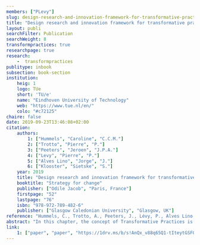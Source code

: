 ```yaml
---
members: ["PLevy"]
slug: design-research-and-innovation-framework-for-transformative-practices
title: "Design research and innovation framework for transformative practices"
layout: publi
searchFilter: Publication
searchWeight: 8
transformpractices: true
researchpage: true
research: 
    -  transformpractices
publitype: inbook
subsection: book-section
institution:
    heig: 1
    logo: TUe
    short: 'TU/e'
    name: "Eindhoven University of Technology"
    web: "https://www.tue.nl/en/"
    colo: "#c72125"
chaire: false
date: 2019-09-23T13:46:08+02:00
citation:
    authors:
        1: ["Hummels", "Caroline", "C.C.M."]
        2: ["Trotto", "Pierre", "P."]
        3: ["Peeters", "Jeroen", "J.P.A."]
        4: ["Levy", "Pierre", "P."]
        5: ["Alves Lino", "Jorge", "J."]
        6: ["Klooster", "Sietske", "S."]
    year: 2019
    title: "Design research and innovation framework for transformative practices"
    booktitle: "Strategy for change"
    publisher: ["Odile Jacob", "Paris, France"]
    firstpage: "52"
    lastpage: "76"
    isbn: "978-972-789-482-6"
    publisher: ["Glasgow Caledonian University", "Glasgow, UK"]
reference: "Hummels, C., Trotto, A., Peeters, J., Lévy, P., Alves Lino, J. & Klooster, S. (2019). Design research and innovation framework for transformative practices. In Strategy for change (pp. 52-76). Glasgow, UK: Glasgow Caledonian University. ISBN: 978-972-789-482-6"
abstract: "In this chapter, the concept of Transformative Practices is introduced, i.e. shared relative steady ways of living and working with others (Wittgenstein, 1993), including specific configurations of actions, norms and knowledge (Freeman et al., 2011) and related tools and environments, focused at addressing our societal challenges, by transforming (elevating) our personal and social ethics and related behaviour through designing new ways of interaction with each other and the world. Through design research and innovation within these practices, we work together towards social-culturally, environmentally and economically sustainable communities."
link:
    1: ["paper", "paper", "https://1drv.ms/b/s!AnQx_v88q65Q1-tIteytGSFQEUog8w?e=USrTb1"]
---
```

